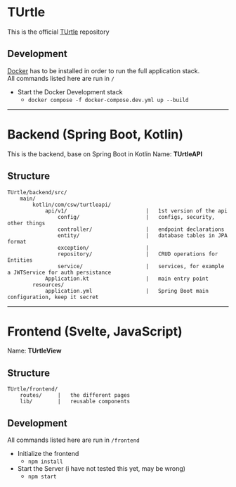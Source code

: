 # TUrtle
This is the official [TUrtle](https://exmaple.com) repository

## Development
[Docker](https://www.docker.com/) has to be installed in order to run the full application stack.  
All commands listed here are run in `/`  
* Start the Docker Development stack
    * `docker compose -f docker-compose.dev.yml up --build`

___

# Backend (Spring Boot, Kotlin)
This is the backend, base on Spring Boot in Kotlin
Name: **TUrtleAPI**

## Structure
```
TUrtle/backend/src/
    main/
        kotlin/com/csw/turtleapi/
            api/v1/                         |   1st version of the api
                config/                     |   configs, security, other things
                controller/                 |   endpoint declarations
                entity/                     |   database tables in JPA format
                exception/                  |
                repository/                 |   CRUD operations for Entities
                service/                    |   services, for example a JWTService for auth persistance
            Application.kt                  |   main entry point
        resources/
            application.yml                 |   Spring Boot main configuration, keep it secret
```

___

# Frontend (Svelte, JavaScript)
Name: **TUrtleView**

## Structure
```
TUrtle/frontend/
    routes/     |   the different pages
    lib/        |   reusable components
```

## Development
All commands listed here are run in `/frontend`
* Initialize the frontend
    * `npm install`
* Start the Server (i have not tested this yet, may be wrong)
    * `npm start`
